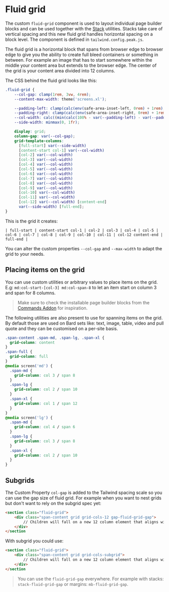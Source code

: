 # Fluid grid

The custom `fluid-grid` component is used to layout individual page builder blocks and can be used together with the [Stack](/features/stacks.md) utilities. Stacks take care of vertical spacing and this new fluid grid handles horizontal spacing on a block level. The component is defined in `tailwind.config.peak.js`.

The fluid grid is a horizontal block that spans from browser edge to browser edge to give you the ability to create full bleed containers or something in between. For example an image that has to start somewhere within the middle your content area but extends to the browser edge. The center of the grid is your content area divided into 12 columns.

The CSS behind the fluid grid looks like this:

```css
.fluid-grid {
    --col-gap: clamp(1rem, 3vw, 4rem);
    --content-max-width: theme('screens.xl');

    --padding-left: clamp(calc(env(safe-area-inset-left, 0rem) + 1rem), 2vw, calc(env(safe-area-inset-left, 0rem) + 2rem));
    --padding-right: clamp(calc(env(safe-area-inset-right, 0rem) + 1rem), 2vw, calc(env(safe-area-inset-right, 0rem) + 2rem));
    --col-width: calc((min(calc(100% - var(--padding-left) - var(--padding-right) - 2 * var(--col-gap)), var(--content-max-width)) - 11 * var(--col-gap)) / 12);
    --side-width: minmax(0, 1fr);

    display: grid;
    column-gap: var(--col-gap);
    grid-template-columns:
      [full-start] var(--side-width)
      [content-start col-1] var(--col-width)
      [col-2] var(--col-width)
      [col-3] var(--col-width)
      [col-4] var(--col-width)
      [col-5] var(--col-width)
      [col-6] var(--col-width)
      [col-7] var(--col-width)
      [col-8] var(--col-width)
      [col-9] var(--col-width)
      [col-10] var(--col-width)
      [col-11] var(--col-width)
      [col-12] var(--col-width) [content-end]
      var(--side-width) [full-end];
}
```

This is the grid it creates:
```
| full-start | content-start col-1 | col-2 | col-3 | col-4 | col-5 | col-6 | col-7 | col-8 | col-9 | col-10 | col-11 | col-12 content-end | full-end |
```

You can alter the custom properties `--col-gap` and `--max-width` to adapt the grid to your needs.

## Placing items on the grid
You can use custom utilities or arbitrary values to place items on the grid. E.g: `md:col-start-[col-3] md:col-span-8` to let an item start on column 3 and span for 8 columns.

> Make sure to check the installable page builder blocks from the [Commands Addon](getting-started/commands.html#install-page-builder-block) for inspiration.

The following utilities are also present to use for spanning items on the grid. By default those are used on Bard sets like: text, image, table, video and pull quote and they can be customised on a per-site basis.

```css
.span-content .span-md, .span-lg, .span-xl {
  grid-column: content
}
.span-full {
  grid-column: full
}
@media screen('md') {
  .span-md {
    grid-column: col 3 / span 8
  }
  .span-lg {
    grid-column: col 2 / span 10
  }
  .span-xl {
    grid-column: col 1 / span 12
  }
}
@media screen('lg') {
  .span-md {
    grid-column: col 4 / span 6
  }
  .span-lg {
    grid-column: col 3 / span 8
  }
  .span-xl {
    grid-column: col 2 / span 10
  }
}
```

## Subgrids

The Custom Property `col-gap` is added to the Tailwind spacing scale so you can use the gap size of fluid grid. For example when you want to nest grids but don't want to rely on the subgrid spec yet:

```html
<section class="fluid-grid">
    <div class="span-content grid grid-cols-12 gap-fluid-grid-gap">
        // Children will fall on a new 12 column element that aligns with the parent fluid grid.
    </div>
</section
```

With subgrid you could use:

```html
<section class="fluid-grid">
    <div class="span-content grid grid-cols-subgrid">
        // Children will fall on a new 12 column element that aligns with the parent fluid grid using subgrid.
    </div>
</section
```

> You can use the `fluid-grid-gap` everywhere. For example with stacks: `stack-fluid-grid-gap` or margins: `mb-fluid-grid-gap`.
